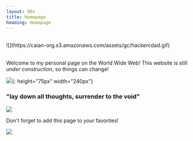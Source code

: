 ```yaml
---
layout: 90s
title: Homepage
heading: Homepage
---
```


<br />
![](https://caian-org.s3.amazonaws.com/assets/gc/hackercdad.gif)
<br /><br />

Welcome to my personal page on the World Wide Web!
This website is still *under construction*, so things can change!

![](https://caian-org.s3.amazonaws.com/assets/gc/construction.gif){: height="75px" width="240px"}
<br />

### "lay down all thoughts, surrender to the void"
![](https://caian-org.s3.amazonaws.com/assets/gc/beatles.gif)

Don't forget to add this page to your favorites!

![](https://caian-org.s3.amazonaws.com/assets/gc/bookmark.gif)

